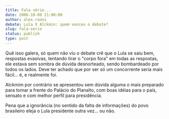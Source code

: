 ```yaml
---
title: Fala sério...
date: 2006-10-08 21:00:00
author: alex.raoni
debate: Lula X Alckmin: quem venceu o debate?
slug: fala-serio
status: publish 
type: post
---
```


Quê isso galera, só quem não viu o debate crê que o Lula se saiu bem, respostas evasivas, tentando tirar o "corpo fora" em todas as respostas, ele estava sem sombra de dúvida desnorteado, sendo bombardeado por todos os lados. Deve ter achado que por ser só um concorrente seria mais fácil... é, e realmente foi.


Alckmim por contrário se apresentou sem dúvida alguma o mais preparado para tomar a frente do Palácio do Planalto, com boas idéias para o país, sensato e com melhor perfil para presidência.


Pena que a ignorância (no sentido da falta de informações) do povo  brasileiro eleja o Lula presidente outra vez... ou não.


